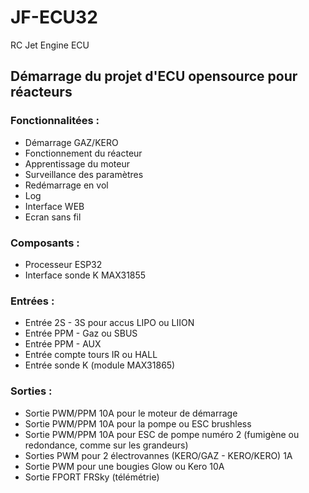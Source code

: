 # JF-ECU32
RC Jet Engine ECU

## Démarrage du projet d'ECU opensource pour réacteurs

### Fonctionnalitées :

- Démarrage GAZ/KERO
- Fonctionnement du réacteur
- Apprentissage du moteur
- Surveillance des paramètres
- Redémarrage en vol
- Log
- Interface WEB
- Ecran sans fil


### Composants :
- Processeur ESP32
- Interface sonde K MAX31855

### Entrées :
- Entrée 2S - 3S pour accus LIPO ou LIION
- Entrée PPM - Gaz ou SBUS
- Entrée PPM - AUX
- Entrée compte tours IR ou HALL
- Entrée sonde K (module MAX31865)

### Sorties :
- Sortie PWM/PPM 10A pour le moteur de démarrage
- Sortie PWM/PPM 10A pour la pompe ou ESC brushless
- Sortie PWM/PPM 10A pour ESC de pompe numéro 2 (fumigène ou redondance, comme sur les grandeurs)
- Sorties PWM pour 2 électrovannes (KERO/GAZ - KERO/KERO) 1A
- Sortie PWM pour une bougies Glow ou Kero 10A
- Sortie FPORT FRSky (télémétrie)
